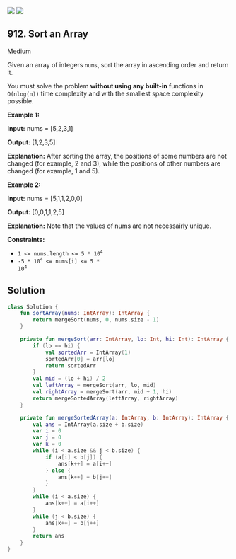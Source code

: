 [![](https://img.shields.io/github/stars/javadev/LeetCode-in-Kotlin?label=Stars&style=flat-square)](https://github.com/javadev/LeetCode-in-Kotlin)
[![](https://img.shields.io/github/forks/javadev/LeetCode-in-Kotlin?label=Fork%20me%20on%20GitHub%20&style=flat-square)](https://github.com/javadev/LeetCode-in-Kotlin/fork)

## 912\. Sort an Array

Medium

Given an array of integers `nums`, sort the array in ascending order and return it.

You must solve the problem **without using any built-in** functions in `O(nlog(n))` time complexity and with the smallest space complexity possible.

**Example 1:**

**Input:** nums = [5,2,3,1]

**Output:** [1,2,3,5]

**Explanation:** After sorting the array, the positions of some numbers are not changed (for example, 2 and 3), while the positions of other numbers are changed (for example, 1 and 5).

**Example 2:**

**Input:** nums = [5,1,1,2,0,0]

**Output:** [0,0,1,1,2,5]

**Explanation:** Note that the values of nums are not necessairly unique.

**Constraints:**

*   <code>1 <= nums.length <= 5 * 10<sup>4</sup></code>
*   <code>-5 * 10<sup>4</sup> <= nums[i] <= 5 * 10<sup>4</sup></code>

## Solution

```kotlin
class Solution {
    fun sortArray(nums: IntArray): IntArray {
        return mergeSort(nums, 0, nums.size - 1)
    }

    private fun mergeSort(arr: IntArray, lo: Int, hi: Int): IntArray {
        if (lo == hi) {
            val sortedArr = IntArray(1)
            sortedArr[0] = arr[lo]
            return sortedArr
        }
        val mid = (lo + hi) / 2
        val leftArray = mergeSort(arr, lo, mid)
        val rightArray = mergeSort(arr, mid + 1, hi)
        return mergeSortedArray(leftArray, rightArray)
    }

    private fun mergeSortedArray(a: IntArray, b: IntArray): IntArray {
        val ans = IntArray(a.size + b.size)
        var i = 0
        var j = 0
        var k = 0
        while (i < a.size && j < b.size) {
            if (a[i] < b[j]) {
                ans[k++] = a[i++]
            } else {
                ans[k++] = b[j++]
            }
        }
        while (i < a.size) {
            ans[k++] = a[i++]
        }
        while (j < b.size) {
            ans[k++] = b[j++]
        }
        return ans
    }
}
```
